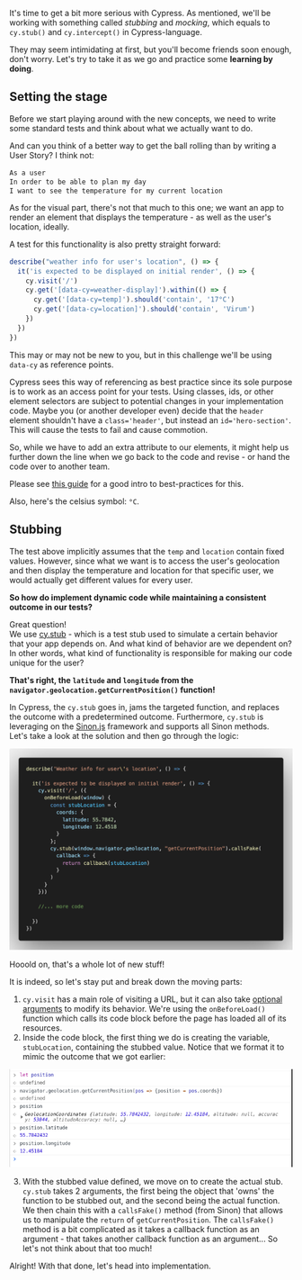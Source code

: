 It's time to get a bit more serious with Cypress. As mentioned, we'll be working with something called *stubbing* and *mocking*, which equals to `cy.stub()` and `cy.intercept()` in Cypress-language. 

They may seem intimidating at first, but you'll become friends soon enough, don't worry. Let's try to take it as we go and practice some **learning by doing**.

## Setting the stage
Before we start playing around with the new concepts, we need to write some standard tests and think about what we actually want to do. 

And can you think of a better way to get the ball rolling than by writing a User Story? I think not:
```
As a user
In order to be able to plan my day
I want to see the temperature for my current location 
```
As for the visual part, there's not that much to this one; we want an app to render an element that displays the temperature - as well as the user's location, ideally. 

A test for this functionality is also pretty straight forward:

```js
describe("weather info for user's location", () => {
  it('is expected to be displayed on initial render', () => {
    cy.visit('/')
    cy.get('[data-cy=weather-display]').within(() => {
      cy.get('[data-cy=temp]').should('contain', '17°C')
      cy.get('[data-cy=location]').should('contain', 'Virum')
    })
  })
})
```

This may or may not be new to you, but in this challenge we'll be using `data-cy` as reference points. 


Cypress sees this way of referencing as best practice since its sole purpose is to work as an access point for your tests. Using classes, ids, or other element selectors are subject to potential changes in your implementation code. Maybe you (or another developer even) decide that the `header` element shouldn't have a `class='header'`, but instead an `id='hero-section'`. This will cause the tests to fail and cause commotion. 

So, while we have to add an extra attribute to our elements, it might help us further down the line when we go back to the code and revise - or hand the code over to another team.

Please see [this guide](https://docs.cypress.io/guides/references/best-practices#How-It-Works) for a good intro to best-practices for this.   

Also, here's the celsius symbol: `°C`. 

## Stubbing
The test above implicitly assumes that the `temp` and `location` contain fixed values. However, since what we want is to access the user's geolocation and then display the temperature and location for that specific user, we would actually get different values for every user. 

**So how do implement dynamic code while maintaining a consistent outcome in our tests?**

Great question!  
We use [cy.stub](https://docs.cypress.io/api/commands/stub#Syntax) - which is a test stub used to simulate a certain behavior that your app depends on. And what kind of behavior are we dependent on? In other words, what kind of functionality is responsible for making our code unique for the user?

**That's right, the `latitude` and `longitude` from the `navigator.geolocation.getCurrentPosition()` function!**

In Cypress, the `cy.stub` goes in, jams the targeted function, and replaces the outcome with a predetermined outcome. Furthermore, `cy.stub` is leveraging on the [Sinon.js](https://sinonjs.org/) framework and supports all Sinon methods.  
Let's take a look at the solution and then go through the logic: 

![](../../images/weather_app/levelling_up_in_cypress_01.png)

Hooold on, that's a whole lot of new stuff! 

It is indeed, so let's stay put and break down the moving parts:

1. `cy.visit` has a main role of visiting a URL, but it can also take [optional arguments](https://docs.cypress.io/api/commands/visit#Arguments) to modify its behavior. We're using the `onBeforeLoad()` function which calls its code block before the page has loaded all of its resources.
2. Inside the code block, the first thing we do is creating the variable, `stubLocation`, containing the stubbed value. Notice that we format it to mimic the outcome that we got earlier:

![](../../images/weather_app/prerequisites_02.png)

3. With the stubbed value defined, we move on to create the actual stub.  
`cy.stub` takes 2 arguments, the first being the object that 'owns' the function to be stubbed out, and the second being the actual function.  
We then chain this with a `callsFake()` method (from Sinon) that allows us to manipulate the `return` of `getCurrentPosition`. The `callsFake()` method is a bit complicated as it takes a callback function as an argument - that takes another callback function as an argument... So let's not think about that too much!

Alright! With that done, let's head into implementation.
